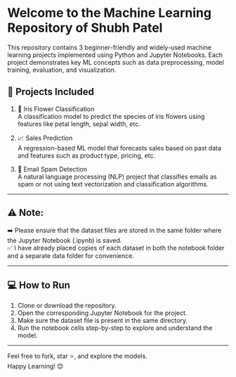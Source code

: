 # Welcome to the Machine Learning Repository of Shubh Patel

This repository contains 3 beginner-friendly and widely-used machine learning projects implemented using Python and Jupyter Notebooks. 
Each project demonstrates key ML concepts such as data preprocessing, model training, evaluation, and visualization.

## 🧠 Projects Included

1. 🌸 Iris Flower Classification  
   A classification model to predict the species of iris flowers using features like petal length, sepal width, etc.

2. 📈 Sales Prediction  
   A regression-based ML model that forecasts sales based on past data and features such as product type, pricing, etc.

3. 📧 Email Spam Detection  
   A natural language processing (NLP) project that classifies emails as spam or not using text vectorization and classification algorithms.

---

## ⚠️ Note:

➡️ Please ensure that the dataset files are stored in the same folder where the Jupyter Notebook (.ipynb) is saved.  
✅ I have already placed copies of each dataset in both the notebook folder and a separate data folder for convenience.

---

## 💻 How to Run

1. Clone or download the repository.
2. Open the corresponding Jupyter Notebook for the project.
3. Make sure the dataset file is present in the same directory.
4. Run the notebook cells step-by-step to explore and understand the model.

---

Feel free to fork, star ⭐, and explore the models.  
Happy Learning! 😊
